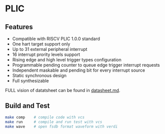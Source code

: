 # PLIC

## Features
* Compatible with RISCV PLIC 1.0.0 standard
* One hart target support only
* Up to 31 external peripheral interrupt
* 16 interrupt prority levels support
* Rising edge and high level trigger types configuration
* Programmable pending counter to queue edge trigger interrupt requests
* Independent maskable and pending bit for every interrupt source
* Static synchronous design
* Full synthesizable

FULL vision of datatsheet can be found in [datasheet.md](./doc/datasheet.md).

## Build and Test
```bash
make comp    # compile code with vcs
make run     # compile and run test with vcs
make wave    # open fsdb format waveform with verdi
```